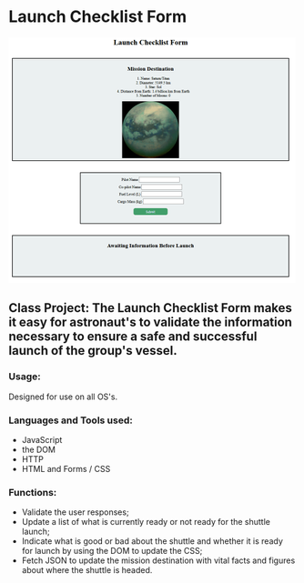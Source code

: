 <h1>Launch Checklist Form</h1>

![Demonstration of Launch Checklist app](launch_checklist_form2_gif.gif)

<h2>Class Project: The Launch Checklist Form makes it easy for astronaut's to validate the information necessary to ensure a safe and successful launch of the group's vessel.</h2>

<h3>Usage:</h3>
Designed for use on all OS's.

<h3>Languages and Tools used:</h3>

<ul>
<li>JavaScript</li>
<li>the DOM</li>
<li>HTTP</li>
<li>HTML and Forms / CSS</li>
</ul>

<h3>Functions:</h3>

<ul>
<li>Validate the user responses;</li>
<li>Update a list of what is currently ready or not ready for the shuttle launch;</li>
<li>Indicate what is good or bad about the shuttle and whether it is ready for launch by using the DOM to update the CSS;</li>
<li>Fetch JSON to update the mission destination with vital facts and figures about where the shuttle is headed.</li>
</ul>
